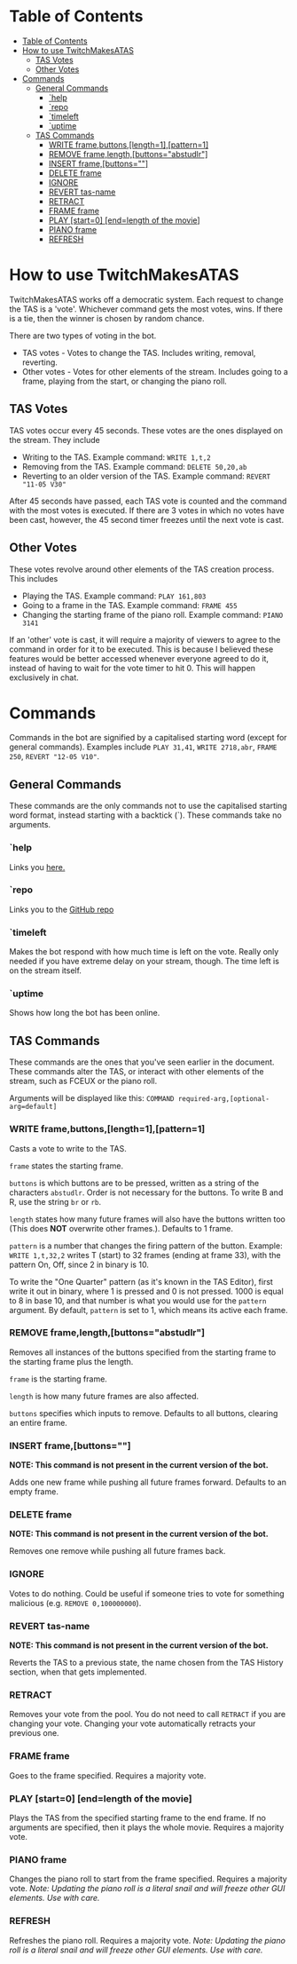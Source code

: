 # Table of Contents
- [Table of Contents](#table-of-contents)
- [How to use TwitchMakesATAS](#how-to-use-twitchmakesatas)
  - [TAS Votes](#tas-votes)
  - [Other Votes](#other-votes)
- [Commands](#commands)
  - [General Commands](#general-commands)
    - [\`help](#help)
    - [\`repo](#repo)
    - [\`timeleft](#timeleft)
    - [\`uptime](#uptime)
  - [TAS Commands](#tas-commands)
    - [WRITE frame,buttons,\[length=1\],\[pattern=1\]](#write-framebuttonslength1pattern1)
    - [REMOVE frame,length,\[buttons="abstudlr"\]](#remove-framelengthbuttonsabstudlr)
    - [INSERT frame,\[buttons=""\]](#insert-framebuttons)
    - [DELETE frame](#delete-frame)
    - [IGNORE](#ignore)
    - [REVERT tas-name](#revert-tas-name)
    - [RETRACT](#retract)
    - [FRAME frame](#frame-frame)
    - [PLAY \[start=0\] \[end=length of the movie\]](#play-start0-endlength-of-the-movie)
    - [PIANO frame](#piano-frame)
    - [REFRESH](#refresh)

# How to use TwitchMakesATAS
TwitchMakesATAS works off a democratic system. Each request to change the TAS is a 'vote'. Whichever command gets the most votes, wins. If there is a tie, then the winner is chosen by random chance.

There are two types of voting in the bot.
* TAS votes - Votes to change the TAS. Includes writing, removal, reverting.
* Other votes - Votes for other elements of the stream. Includes going to a frame, playing from the start, or changing the piano roll.
## TAS Votes
TAS votes occur every 45 seconds. These votes are the ones displayed on the stream. They include
* Writing to the TAS. Example command: `WRITE 1,t,2`
* Removing from the TAS. Example command: `DELETE 50,20,ab`
* Reverting to an older version of the TAS. Example command: `REVERT "11-05 V30"`
  
After 45 seconds have passed, each TAS vote is counted and the command with the most votes is executed.
If there are 3 votes in which no votes have been cast, however, the 45 second timer freezes until the next vote is cast.
## Other Votes
These votes revolve around other elements of the TAS creation process. This includes
* Playing the TAS. Example command: `PLAY 161,803`
* Going to a frame in the TAS. Example command: `FRAME 455`
* Changing the starting frame of the piano roll. Example command: `PIANO 3141`
  
If an 'other' vote is cast, it will require a majority of viewers to agree to the command in order for it to be executed. This is because I believed these features would be better accessed whenever everyone agreed to do it, instead of having to wait for the vote timer to hit 0. This will happen exclusively in chat.

# Commands
Commands in the bot are signified by a capitalised starting word (except for general commands). Examples include `PLAY 31,41`, `WRITE 2718,abr`, `FRAME 250`, `REVERT "12-05 V10"`.

## General Commands
These commands are the only commands not to use the capitalised starting word format, instead starting with a backtick (\`). These commands take no arguments.
### `help
Links you [here.](https://github.com/redstone59/TwitchMakesATAS/blob/main/README.md)
### `repo
Links you to the [GitHub repo](https://github.com/redstone59/TwitchMakesATAS)
### `timeleft
Makes the bot respond with how much time is left on the vote. Really only needed if you have extreme delay on your stream, though. The time left is on the stream itself.
### `uptime
Shows how long the bot has been online.

## TAS Commands
These commands are the ones that you've seen earlier in the document. These commands alter the TAS, or interact with other elements of the stream, such as FCEUX or the piano roll.

Arguments will be displayed like this: `COMMAND required-arg,[optional-arg=default]`
### WRITE frame,buttons,\[length=1\],\[pattern=1\]
Casts a vote to write to the TAS. 

`frame` states the starting frame.

`buttons` is which buttons are to be pressed, written as a string of the characters `abstudlr`. Order is not necessary for the buttons. To write B and R, use the string `br` or `rb`.

`length` states how many future frames will also have the buttons written too (This does **NOT** overwrite other frames.). Defaults to 1 frame.

`pattern` is a number that changes the firing pattern of the button. Example: `WRITE 1,t,32,2` writes T (start) to 32 frames (ending at frame 33), with the pattern On, Off, since 2 in binary is 10. 

To write the "One Quarter" pattern (as it's known in the TAS Editor), first write it out in binary, where 1 is pressed and 0 is not pressed. 1000 is equal to 8 in base 10, and that number is what you would use for the `pattern` argument. By default, `pattern` is set to 1, which means its active each frame.

### REMOVE frame,length,\[buttons="abstudlr"\]
Removes all instances of the buttons specified from the starting frame to the starting frame plus the length.

`frame` is the starting frame.

`length` is how many future frames are also affected.

`buttons` specifies which inputs to remove. Defaults to all buttons, clearing an entire frame.

### INSERT frame,\[buttons=""\]
**NOTE: This command is not present in the current version of the bot.**

Adds one new frame while pushing all future frames forward. Defaults to an empty frame.

### DELETE frame
**NOTE: This command is not present in the current version of the bot.**

Removes one remove while pushing all future frames back.

### IGNORE
Votes to do nothing. Could be useful if someone tries to vote for something malicious (e.g. `REMOVE 0,100000000`).

### REVERT tas-name
**NOTE: This command is not present in the current version of the bot.**

Reverts the TAS to a previous state, the name chosen from the TAS History section, when that gets implemented.

### RETRACT
Removes your vote from the pool. You do not need to call `RETRACT` if you are changing your vote. Changing your vote automatically retracts your previous one.

### FRAME frame
Goes to the frame specified. Requires a majority vote.

### PLAY \[start=0\] \[end=length of the movie\]
Plays the TAS from the specified starting frame to the end frame. If no arguments are specified, then it plays the whole movie.
Requires a majority vote.

### PIANO frame
Changes the piano roll to start from the frame specified. Requires a majority vote.
*Note: Updating the piano roll is a literal snail and will freeze other GUI elements. Use with care.*

### REFRESH
Refreshes the piano roll. Requires a majority vote. *Note: Updating the piano roll is a literal snail and will freeze other GUI elements. Use with care.*
